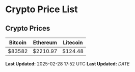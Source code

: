 # Crypto Price List

## Crypto Prices
| Bitcoin | Ethereum | Litecoin |
| ------- | -------- | -------- |
| $83582 | $2210.97 | $124.48 |
**Last Updated:** 2025-02-28 17:52 UTC
**Last Updated:** $DATE$
